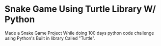 
# Snake Game Using Turtle Library W/ Python

Made a Snake Game Project While doing 100 days python code challenge using Python's Built in library Called "Turtle".

